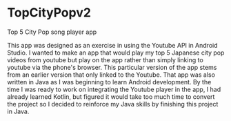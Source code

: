 # TopCityPopv2
Top 5 City Pop song player app

This app was designed as an exercise in using the Youtube API in Android Studio.
I wanted to make an app that would play my top 5 Japanese city pop videos from youtube but play on the app rather than simply linking to youtube via the phone's browser.
This particular version of the app stems from an earlier version that only linked to the Youtube. That app was also written in Java as I was beginning to learn Android development.
By the time I was ready to work on integrating the Youtube player in the app, I had already learned Kotlin, but figured it would take too much time to convert the project so I decided to reinforce my Java skills by finishing this project in Java.

